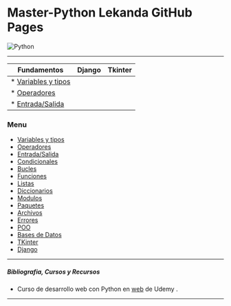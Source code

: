 # Master-Python Lekanda GitHub Pages
![Python](imagenes/python.ico)


---

|               Fundamentos                   |                   Django                |                   Tkinter                      |
|               -----------                   |                   ------                |                   -------                      |
|  * [Variables y tipos](variables_tipo.md)   |                                         |                                                |
|  * [Operadores](operadores.md)              |                                         |                                                |
|  * [Entrada/Salida](entrada-salida.md)      |                                         |                                                |







### Menu    
* [Variables y tipos](variables_tipo.md)
* [Operadores](operadores.md)
* [Entrada/Salida](entrada-salida.md)
* [Condicionales](condicionales.md)
* [Bucles](bucles.md)
* [Funciones](funciones.md)
* [Listas](listas.md)
* [Diccionarios](diccionarios.md)
* [Modulos](modulos.md)
* [Paquetes](paquetes.md)
* [Archivos](archivos.md)
* [Errores](errores.md)
* [POO](poo.md)
* [Bases de Datos](db.md)
* [TKinter](tkinter.md)
* [Django](django.md)


---


##### Bibliografia, Cursos y Recursos   
- Curso de desarrollo web con Python en [web](https://www.udemy.com/course/master-en-python-aprender-python-django-flask-y-tkinter/) de Udemy .


---   
